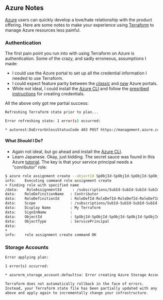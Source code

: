 ## Azure Notes
[Azure][1] users can quickly develop a love/hate relationship with the product offering. Here are some notes 
to make your experience using [Terraform][2] to manage Azure resources less painful.


### Authentication
The first pain point you run into with using Terraform on Azure is authentication. Some of the crazy, and sadly erroneous, assumptions I made:
* I could use the Azure portal to set up all the credential information I needed to use Terraform.
* I could expect feature parity between the *[classic][3]* and *[new][4]* Azure portals.
* While not ideal, I could install the [Azure CLI][5] and follow the [presribed instructions][6] for creating credentials.

All the above only got me partial success:
```bash
Refreshing Terraform state prior to plan...

Error refreshing state: 1 error(s) occurred:

* autorest:DoErrorUnlessStatusCode 403 POST https://management.azure.com/subscriptions/<subscription_id>/providers/Microsoft.Network/register?api-version=2014-04-01-preview failed with 403 Forbidden
````

#### What *Should* I Do?
* Again not ideal, but go ahead and install the [Azure CLI][5].
* Learn Japanese.  Okay, just kidding.  The secret sauce was found in this Azure [tutorial][7].  The key is that your service principal needs a "conributor" role:

```bash
$ azure role assignment create --objectId SpObjId-SpObjId-SpObjId-SpObjId-SpObjId -o Contributor -c /subscriptions/SubId-SubId-SubId-SubId-SubId/
info:    Executing command role assignment create
+ Finding role with specified name
/data:    RoleAssignmentId     : /subscriptions/SubId-SubId-SubId-SubId-SubId/providers/Microsoft.Authorization/roleAssignments/RoleAsId-RoleAsId-RoleAsId-RoleAsId
data:    RoleDefinitionName   : Contributor
data:    RoleDefinitionId     : RoleDefId-RoleDefId-RoleDefId-RoleDefId-RoleDefId
data:    Scope                : /subscriptions/SubId-SubId-SubId-SubId-SubId
data:    Display Name         : My Terraform
data:    SignInName           :
data:    ObjectId             : SpObjId-SpObjId-SpObjId-SpObjId-SpObjId
data:    ObjectType           : ServicePrincipal
data:
+
info:    role assignment create command OK
````


### Storage Accounts
```bash
Error applying plan:

1 error(s) occurred:

* azurerm_storage_account.defaultsa: Error creating Azure Storage Account 'sandbox': autorest:DoErrorUnlessStatusCode 409 PUT https://management.azure.com/subscriptions/<subscription_id>/resourceGroups/sandbox-resourcegrp/providers/Microsoft.Storage/storageAccounts/sandbox?api-version=2015-06-15 failed with 409 Conflict

Terraform does not automatically rollback in the face of errors.
Instead, your Terraform state file has been partially updated with any resources that successfully completed. Please address the error
above and apply again to incrementally change your infrastructure.
````

[1]: https://azure.microsoft.com/en-us/
[2]: https://www.terraform.io
[3]: https://manage.windowsazure.com
[4]: https://portal.azure.com/#
[5]: https://azure.microsoft.com/en-us/documentation/articles/xplat-cli-install/
[6]: https://azure.microsoft.com/en-us/documentation/articles/resource-group-authenticate-service-principal/#authenticate-with-password---azure-cli
[7]: http://torumakabe.github.io/post/azure_tf_arm_sp/
